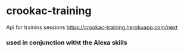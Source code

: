 # crookac-training
Api for trainins sessions
https://crookac-training.herokuapp.com/next
### used in conjunction witht the Alexa skills 
